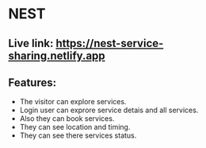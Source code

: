  # NEST 

 ## Live link: https://nest-service-sharing.netlify.app
 ## Features:
- The visitor can explore services.
- Login user can exprore service detais and all services.
- Also they can book services.
- They can see location and timing.
- They can see there services status.
